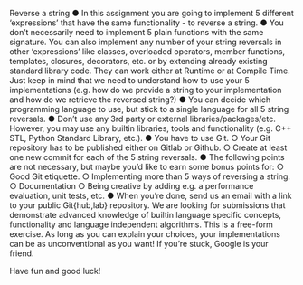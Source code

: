 Reverse a string
● In this assignment you are going to implement 5 different ‘expressions’ that have the same functionality - to
reverse a string.
● You don’t necessarily need to implement 5 plain functions with the same signature. You can also implement
any number of your string reversals in other ‘expressions’ like classes, overloaded operators, member
functions, templates, closures, decorators, etc. or by extending already existing standard library code. They
can work either at Runtime or at Compile Time. Just keep in mind that we need to understand how to use
your 5 implementations (e.g. how do we provide a string to your implementation and how do we retrieve the
reversed string?)
● You can decide which programming language to use, but stick to a single language for all 5 string reversals.
● Don’t use any 3rd party or external libraries/packages/etc. However, you may use any builtin libraries, tools
and functionality (e.g. C++ STL, Python Standard Library, etc.).
● You have to use Git.
○ Your Git repository has to be published either on Gitlab or Github.
○ Create at least one new commit for each of the 5 string reversals.
● The following points are not necessary, but maybe you’d like to earn some bonus points for:
○ Good Git etiquette.
○ Implementing more than 5 ways of reversing a string.
○ Documentation
○ Being creative by adding e.g. a performance evaluation, unit tests, etc.
● When you’re done, send us an email with a link to your public Git{hub,lab} repository.
We are looking for submissions that demonstrate advanced knowledge of builtin language specific concepts,
functionality and language independent algorithms. This is a free-form exercise. As long as you can explain your
choices, your implementations can be as unconventional as you want! If you’re stuck, Google is your friend.

Have fun and good luck!